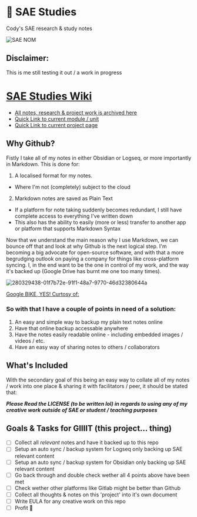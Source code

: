# 🧠 SAE Studies
Cody's SAE research &amp; study notes

![SAE NOM](https://github.com/twistedlogicaudio/SAE-Studies/assets/148475331/1e6e884d-c8ee-41a3-bc49-5bb63b70ff17)

## Disclaimer:
This is me still testing it out / a work in progress 

# [SAE Studies Wiki](https://github.com/twistedlogicaudio/SAE-Studies/wiki)
- [All notes, research & project work is archived here](https://github.com/twistedlogicaudio/SAE-Studies/wiki)
- [Quick Link to current module / unit](https://github.com/twistedlogicaudio/SAE-Studies/wiki/AUD212-•-Audio-Studio-2)
- [Quick Link to current project page](https://github.com/twistedlogicaudio/SAE-Studies/wiki/AUD212.2-•-Brief)

## Why Github?
Fistly I take all of my notes in either Obsidian or Logseq, or more importantly in Markdown.
This is done for:
1. A localised format for my notes.
  - Where I'm not (completely) subject to the cloud  
2. Markdown notes are saved as Plain Text
  - If a platform for note taking suddenly becomes redundant, I still have complete access to everything I've written down
  - This also has the ability to easily (more or less) transfer to another app or platform that supports Markdown Syntax

Now that we understand the main reason why I use Markdown, we can bounce off that and look at why Github is the next logical step.
I'm becoming a big advocate for open-source software, and with that a more begrudging outlook on paying a company for things like cross-platform syncing.
I, in the end want to be the one in control of my work, and the way it's backed up (Google Drive has burnt me one too many times).

![280329438-01f7b72e-91f1-48a7-9770-46d32380644a](https://github.com/twistedlogicaudio/SAE-Studies/assets/148475331/fe1f3578-24e0-4629-8c40-cf8b5f011e7c)

[Google BIKE, YES! Curtosy of:]()

### So with that I have a couple of points in need of a solution:
1. An easy and simple way to backup my plain text notes online
2. Have that online backup accessable anywhere
3. Have the notes easily readable online - including embedded images / videos / etc.
4. Have an easy way of sharing notes to others / collaborators

## What's Included
With the secondary goal of this being an easy way to collate all of my notes / work into one place & sharing it with facilitators / peer, it should be stated that: 

***Please Read the LICENSE (to be written lol) in regards to using any of my creative work outside of SAE or student / teaching purposes***

## Goals & Tasks for GIIIIT (this project... thing)
- [ ] Collect all *relevant* notes and have it backed up to this repo
- [ ] Setup an auto sync / backup system for Logseq only backing up SAE relevant content
- [ ] Setup an auto sync / backup system for Obsidian only backing up SAE relevant content
- [ ] Go back through and double check wether all 4 points above have been met
- [ ] Check wether other platforms like Gitlab might be better than Github
- [ ] Collect all thoughts & notes on this 'project' into it's own document
- [ ] Write EULA for any creative work on this repo
- [ ] Profit 🥳
